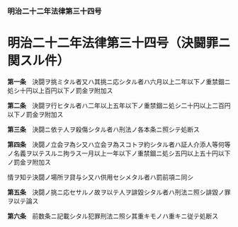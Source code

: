 ### 明治二十二年法律第三十四号  
# 明治二十二年法律第三十四号（決闘罪ニ関スル件）  
  
**第一条**　決闘ヲ挑ミタル者又ハ其挑ニ応シタル者ハ六月以上二年以下ノ重禁錮ニ処シ十円以上百円以下ノ罰金ヲ附加ス  
  
**第二条**　決闘ヲ行ヒタル者ハ二年以上五年以下ノ重禁錮ニ処シ二十円以上二百円以下ノ罰金ヲ附加ス  
  
**第三条**　決闘ニ依テ人ヲ殺傷シタル者ハ刑法ノ各本条ニ照シテ処断ス  
  
**第四条**　決闘ノ立会ヲ為シ又ハ立会ヲ為スコトヲ約シタル者ハ証人介添人等何等ノ名義ヲ以テスルニ拘ラス一月以上一年以下ノ重禁錮ニ処シ五円以上五十円以下ノ罰金ヲ附加ス  
  
情ヲ知テ決闘ノ場所ヲ貸与シ又ハ供用セシメタル者ハ罰前項ニ同シ  
  
**第五条**　決闘ノ挑ニ応セサルノ故ヲ以テ人ヲ誹毀シタル者ハ刑法ニ照シ誹毀ノ罪ヲ以テ論ス  
  
**第六条**　前数条ニ記載シタル犯罪刑法ニ照シ其重キモノハ重キニ従テ処断ス  
  
